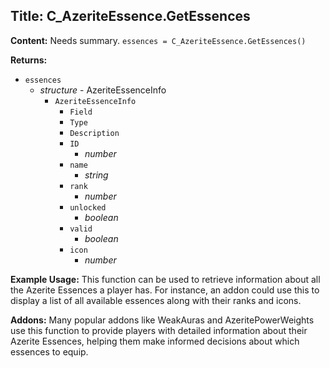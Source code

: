 ## Title: C_AzeriteEssence.GetEssences

**Content:**
Needs summary.
`essences = C_AzeriteEssence.GetEssences()`

**Returns:**
- `essences`
  - *structure* - AzeriteEssenceInfo
    - `AzeriteEssenceInfo`
      - `Field`
      - `Type`
      - `Description`
      - `ID`
        - *number*
      - `name`
        - *string*
      - `rank`
        - *number*
      - `unlocked`
        - *boolean*
      - `valid`
        - *boolean*
      - `icon`
        - *number*

**Example Usage:**
This function can be used to retrieve information about all the Azerite Essences a player has. For instance, an addon could use this to display a list of all available essences along with their ranks and icons.

**Addons:**
Many popular addons like WeakAuras and AzeritePowerWeights use this function to provide players with detailed information about their Azerite Essences, helping them make informed decisions about which essences to equip.